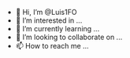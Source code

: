 - 👋 Hi, I’m @Luis1FO
- 👀 I’m interested in ...
- 🌱 I’m currently learning ...
- 💞️ I’m looking to collaborate on ...
- 📫 How to reach me ...

<!---
Luis1FO/Luis1FO is a ✨ special ✨ repository because its `README.md` (this file) appears on your GitHub profile.
You can click the Preview link to take a look at your changes.
--->
